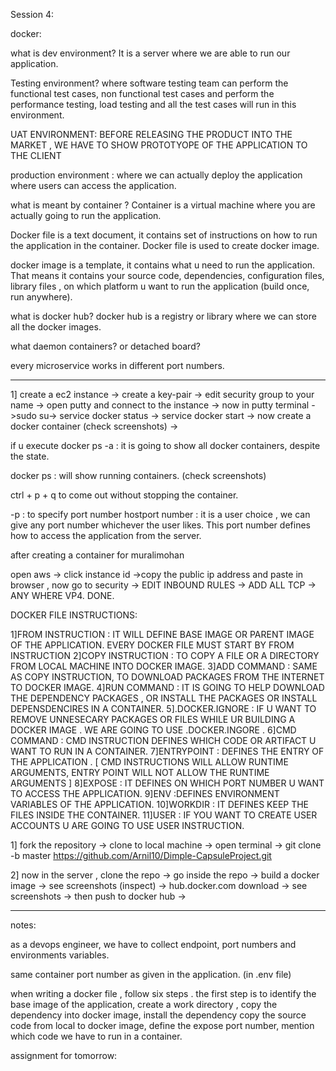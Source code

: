 Session 4:

docker:

what is dev environment?
It is a server where we are able to run our application.

Testing environment?
where software testing team can perform the functional test cases, non functional test cases and perform the performance testing, load testing and all the test cases will run in this environment.

UAT ENVIRONMENT:
BEFORE RELEASING THE PRODUCT INTO THE MARKET , WE HAVE TO SHOW PROTOTYOPE OF THE APPLICATION TO THE CLIENT

production environment :
where we can actually deploy the application where users can access the application.

what is meant by container ?
Container is a virtual machine where you are actually going to run the application.

Docker file is a text document, it contains set of instructions on how to run the application in the container.
Docker file is used to create docker image.

docker image is a template, it contains what u need to run the application. That means it contains your source code, dependencies, configuration files, library files , on which platform u want to run the application (build once, run anywhere).

what is docker hub?
docker hub is a registry or library where we can store all the docker images.

what daemon containers? or detached board?

every microservice works in different port numbers.

__________________________________________________________________________________________________________________________________________

1] create a ec2 instance -> create a key-pair -> edit security group to your name -> open putty and connect to the instance -> now in putty terminal ->sudo su-> service docker status -> service docker start -> now create a docker container (check screenshots) ->

if u execute docker ps -a : it is going to show all docker containers, despite the state.

docker ps : will show running containers.
(check screenshots)

ctrl + p + q to come out without stopping the container.

-p : to specify port number
hostport number : it is a user choice , we can give any port number whichever the user likes.
This port number defines how to access the application from the server.

after creating a container for muralimohan 

open aws -> click instance id ->copy the public ip address and paste in browser , now go to security -> EDIT INBOUND RULES -> ADD ALL TCP -> ANY WHERE VP4. DONE.


DOCKER FILE INSTRUCTIONS:

1]FROM INSTRUCTION : IT WILL DEFINE BASE IMAGE OR PARENT IMAGE OF THE APPLICATION. EVERY DOCKER FILE MUST START BY FROM INSTRUCTION
2]COPY INSTRUCTION : TO COPY A FILE OR A DIRECTORY FROM LOCAL MACHINE INTO DOCKER IMAGE.
3]ADD COMMAND : SAME AS COPY INSTRUCTION, TO DOWNLOAD PACKAGES FROM THE INTERNET TO DOCKER IMAGE.
4]RUN COMMAND : IT IS GOING TO HELP DOWNLOAD THE DEPENDENCY PACKAGES , OR INSTALL THE PACKAGES OR INSTALL DEPENSDENCIRES IN A CONTAINER.
5].DOCKER.IGNORE  : IF U WANT TO REMOVE UNNESECARY PACKAGES OR FILES WHILE UR BUILDING A DOCKER IMAGE . WE ARE GOING TO USE .DOCKER.INGORE .
6]CMD COMMAND : CMD INSTRUCTION DEFINES WHICH CODE OR ARTIFACT U WANT TO RUN IN A CONTAINER.
7]ENTRYPOINT : DEFINES THE ENTRY OF THE APPLICATION . [ CMD INSTRUCTIONS WILL ALLOW RUNTIME ARGUMENTS, ENTRY POINT WILL NOT ALLOW THE RUNTIME ARGUMENTS ]
8]EXPOSE : IT DEFINES ON WHICH PORT NUMBER U WANT TO ACCESS THE APPLICATION.
9]ENV :DEFINES ENVIRONMENT VARIABLES OF THE APPLICATION.
10]WORKDIR : IT DEFINES KEEP THE FILES INSIDE THE CONTAINER.
11]USER : IF YOU WANT TO CREATE USER ACCOUNTS U ARE GOING TO USE USER INSTRUCTION.


1] fork the repository -> clone to local machine -> open terminal -> git clone -b master https://github.com/Arnil10/Dimple-CapsuleProject.git

2] now in the server , clone the repo -> go inside the repo -> build a docker image -> see screenshots (inspect) -> hub.docker.com download -> see screenshots -> then push to docker hub -> 



__________________________________________________________________________________________________________________________________________

notes:

as a devops engineer, we have to collect endpoint, port numbers and environments variables.

same container port number as given in the application. (in .env file)

when writing a docker file , follow six steps . 
the first step is to identify the base image of the application,
create a work directory , 
copy the dependency into docker image,
install the dependency 
copy the source code from local to docker image,
define the expose port number,
mention which code we have to run in a container.


assignment for tomorrow:  